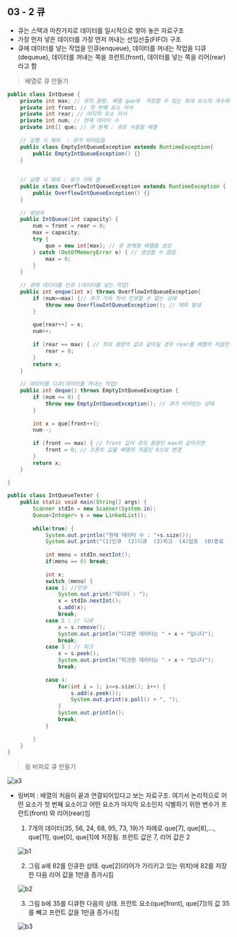 ## 03 - 2 큐
- 큐는 스택과 마찬가지로 데이터를 일시적으로 쌓아 놓은 자료구조
- 가장 먼저 넣은 데이터를 가장 먼저 꺼내는 선입선출(FIFO) 구조
- 큐에 데이터를 넣는 작업을 인큐(enqueue), 
데이터를 꺼내는 작업을 디큐(dequeue), 
데이터를 꺼내는 쪽을 프런트(front),
데이터를 넣는 쪽을 리어(rear) 라고 함
> 배열로 큐 만들기
```java
public class IntQueue {
	private int max; // 큐의 용량. 배열 que에  저장할 수 있는 최대 요소의 개수와 같음
	private int front; // 첫 번째 요소 커서
	private int rear; // 마지막 요소 커서
	private int num; // 현재 데이터 수
	private int[] que; // 큐 본체 : 큐로 사용할 배열
	
	// 실행 시 예외  : 큐가 비어있음
	public class EmptyIntQueueException extends RuntimeException{
		public EmptyIntQueueException() {}
	}
	
	
	// 실행 시 예외 : 큐가 가득 참
	public class OverflowIntQueueException extends RuntimeException {
		public OverflowIntQueueException() {}
	}
	
	// 생성자
	public IntQueue(int capacity) {
		num = front = rear = 0;
		max = capacity;
		try {
			que = new int[max]; // 큐 본체용 배열을 생성
		} catch (OutOfMemoryError e) { // 생성할 수 없음
			max = 0;
		}
	}
	
	// 큐에 데이터를 인큐 (데이터를 넣는 작업)
	public int enque(int x) throws OverflowIntQueueException{
		if (num>=max) {// 큐가 가득 차서 인큐할 수 없는 상태
			throw new OverflowIntQueueException(); // 예외 발생
		}
		
		que[rear++] = x;
		num++;
		
		if (rear == max) { // 최대 용량의 값과 같아질 경우 rear를 배열의 처음인 0으로 변경해야 함
			rear = 0;
		}
		return x;
	}
	
	// 데이터를 디큐(데이터를 꺼내는 작업)
	public int deque() throws EmptyIntQueueException {
		if (num <= 0) {
			throw new EmptyIntQueueException(); // 큐가 비어있는 상태
		}
		
		int x = que[front++];
		num--;
		
		if (front == max) { // front 값이 큐의 용량인 max와 같아지면 
			front = 0; // 프론트 값을 배열의 처음인 0으로 변경
		}
		return x;
	}
	
}
```

```java
public class IntQueueTester {
	public static void main(String[] args) {
		Scanner stdIn = new Scanner(System.in);
		Queue<Integer> s = new LinkedList();
		
		while(true) {
			System.out.println("현재 데이터 수 : "+s.size());
			System.out.print("(1)인큐  (2)디큐  (3)피크  (4)덤프  (0)종료  ");
			
			int menu = stdIn.nextInt();
			if(menu == 0) break;
			
			int x;
			switch (menu) {
			case 1: //인큐
				System.out.print("데이터 : ");
				x = stdIn.nextInt();
				s.add(x);
				break;
			case 2 : // 디큐
				x = s.remove();
				System.out.println("디큐한 데이터는 " + x + "입니다");
				break;
			case 3 : // 피크
				x = s.peek();
				System.out.println("피크한 데이터는 " + x + "입니다");
				break;
				
			case 4:
				for(int i = 1; i<=s.size(); i++) {
					s.add(s.peek());
					System.out.print(s.poll() + ", ");
				}
				System.out.println();
				break;
			}
		
		}
	}
}

```

> 링 버퍼로 큐 만들기

![a3](https://img1.daumcdn.net/thumb/R1280x0/?scode=mtistory2&fname=https%3A%2F%2Fblog.kakaocdn.net%2Fdn%2FAxQPm%2FbtqJWsZN39p%2FWJiyepe8fB7ZSwZIFMrR0k%2Fimg.png)

- 링버퍼 : 배열의 처음이 끝과 연결되어있다고 보는 자료구조. 여기서 논리적으로 어떤 요소가
첫 번째 요소이고 어떤 요소가 마지막 요소인지
식별하기 위한 변수가 프런트(front) 와 리어(rear)임
   1. 7개의 데이터(35, 56, 24, 68, 95, 73, 19)가 차례로
   que[7], que[8],..., que[11], que[0], que[1]에 저장됨.
   프런트 값은 7, 리어 값은 2 
   
   ![b1](https://img1.daumcdn.net/thumb/R1280x0/?scode=mtistory2&fname=https%3A%2F%2Fblog.kakaocdn.net%2Fdn%2FNSm78%2FbtqJUOiHlDU%2FJ6yLdyjqttabkeXyyViWZk%2Fimg.png)
   
   2. 그림 a에 82를 인큐한 상태. que[2](리어가 가리키고 있는 위치)에
   82를 저장한 다음 리어 값을 1만큼 증가시킴
   
   ![b2](https://img1.daumcdn.net/thumb/R1280x0/?scode=mtistory2&fname=https%3A%2F%2Fblog.kakaocdn.net%2Fdn%2FbxdgbQ%2FbtqJV7aAhdA%2FLNyXVQdPndKVhIKx21kbP0%2Fimg.png)
   
   3. 그림 b에 35를 디큐한 다음의 상태. 프런트 요소(que[front], que[7])의 값 35를 빼고
   프런트 값을 1만큼 증가시킴
   
   ![b3](https://img1.daumcdn.net/thumb/R1280x0/?scode=mtistory2&fname=https%3A%2F%2Fblog.kakaocdn.net%2Fdn%2FMkGtV%2FbtqJZobjmVV%2Ff9pgUkpuR1PgsaoGoTWsjK%2Fimg.png)